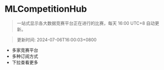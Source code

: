 # MLCompetitionHub

> 一站式显示各大数据竞赛平台正在进行的比赛，每天 16:00 UTC+8 自动更新。
  
> 更新时间: 2024-07-06T16:00:03+0800 

* 多家竞赛平台
* 多种订阅方式
* 下拉查看更多